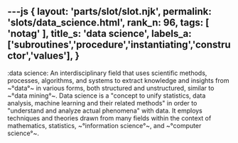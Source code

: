 ---js
{
  layout: 'parts/slot/slot.njk',
  permalink: 'slots/data_science.html',
  rank_n: 96,
  tags: [ 'notag' ],
  title_s: 'data science',
  labels_a: ['subroutines','procedure','instantiating','constructor','values'],
}
---
:data science:
An interdisciplinary field that uses scientific methods, processes, algorithms, and systems to extract knowledge and insights from ~°data°~ in various forms, both structured and unstructured, similar to ~°data mining°~. Data science is a "concept to unify statistics, data analysis, machine learning and their related methods" in order to "understand and analyze actual phenomena" with data. It employs techniques and theories drawn from many fields within the context of mathematics, statistics, ~°information science°~, and ~°computer science°~.
